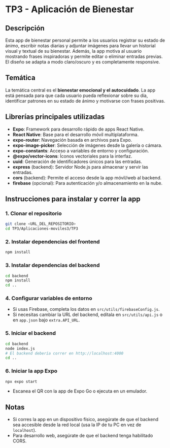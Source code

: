 # TP3 - Aplicación de Bienestar

## Descripción

Esta app de bienestar personal permite a los usuarios registrar su estado de ánimo, escribir notas diarias y adjuntar imágenes para llevar un historial visual y textual de su bienestar. Además, la app motiva al usuario mostrando frases inspiradoras y permite editar o eliminar entradas previas. El diseño se adapta a modo claro/oscuro y es completamente responsive.

## Temática

La temática central es el **bienestar emocional y el autocuidado**. La app está pensada para que cada usuario pueda reflexionar sobre su día, identificar patrones en su estado de ánimo y motivarse con frases positivas.


## Librerías principales utilizadas

- **Expo**: Framework para desarrollo rápido de apps React Native.
- **React Native**: Base para el desarrollo móvil multiplataforma.
- **expo-router**: Navegación basada en archivos para Expo.
- **expo-image-picker**: Selección de imágenes desde la galería o cámara.
- **expo-constants**: Acceso a variables de entorno y configuración.
- **@expo/vector-icons**: Íconos vectoriales para la interfaz.
- **uuid**: Generación de identificadores únicos para las entradas.
- **express** (backend): Servidor Node.js para almacenar y servir las entradas.
- **cors** (backend): Permite el acceso desde la app móvil/web al backend.
- **firebase** (opcional): Para autenticación y/o almacenamiento en la nube.


## Instrucciones para instalar y correr la app

### 1. Clonar el repositorio

```bash
git clone <URL_DEL_REPOSITORIO>
cd TP3/Aplicaciones-moviles3/TP3
```

### 2. Instalar dependencias del frontend

```bash
npm install
```

### 3. Instalar dependencias del backend

```bash
cd backend
npm install
cd ..
```

### 4. Configurar variables de entorno

- Si usas Firebase, completa los datos en `src/utils/firebaseConfig.js`.
- Si necesitas cambiar la URL del backend, edítala en `src/utils/api.js` o en `app.json` bajo `extra.API_URL`.

### 5. Iniciar el backend

```bash
cd backend
node index.js
# El backend debería correr en http://localhost:4000
cd ..
```

### 6. Iniciar la app Expo

```bash
npx expo start
```

- Escanea el QR con la app de Expo Go o ejecuta en un emulador.


## Notas

- Si corres la app en un dispositivo físico, asegúrate de que el backend sea accesible desde la red local (usa la IP de tu PC en vez de `localhost`).
- Para desarrollo web, asegúrate de que el backend tenga habilitado CORS.
